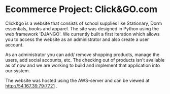 # Ecommerce Project: Click&GO.com #

Click&go is a website that consists of school supplies like Stationary, Dorm essentials, books and apparel. The site was designed in Python using the web framework 'DJANGO'. We currently built a first iteration which allows you to access the website as an administrator and also create a user account.

As an administrator you can add/ remove shopping products, manage the users, add social accounts, etc. The checking out of products isn't available as of now and we are working to build and implement that application into our system.

The website was hosted using the AWS-server and can be viewed at http://54.167.39.79:7721 .
